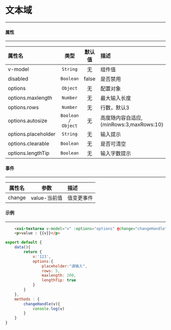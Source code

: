 # 文本域
---
#### 属性
---
| 属性名              | 类型                 | 默认值 | 描述                                    |
| :------------------ | :------------------: | :----: | :-------------------------------------- |
| v-model             | ` String `           | 无     | 组件值                                  |
| disabled            | ` Boolean `          | false  | 是否禁用                                |
| options             | ` Object `           | 无     | 配置对象                                |
| options.maxlength   | ` Number `           | 无     | 最大输入长度                            |
| options.rows        | ` Number `           | 无     | 行数，默认3                             |
| options.autosize    | ` Boolean / Object ` | 无     | 高度随内容自适应,{minRows:3,maxRows:10} |
| options.placeholder | ` String `           | 无     | 输入提示                                |
| options.clearable   | ` Boolean `          | 无     | 是否可清空                              |
| options.lengthTip   | ` Boolean `          | 无     | 输入字数提示                            |
#### 事件
---
| 属性名 | 参数         | 描述       |
| :----: | :----------: | :--------- |
| change | value-当前值 | 值变更事件 |  |

#### 示例
---
<template>
  <div class="demo-container">
		<xui-textarea v-model="v" :options="options" @change="changeHandle"></xui-textarea>
        <p>value : {{v}}</p>
  </div>
</template>

<script>
export default {
    data(){
        return {    
            v:'123',
            options:{
                placeholder:"请输入",
                rows: 5,
				maxlength: 200,
				lengthTip: true
            }
        }
    },
    methods : {
        changeHandle(v){
            console.log(v)
        }
    }
}
</script>
``` html
    <xui-textarea v-model="v" :options="options" @change="changeHandle"></xui-textarea>
    <p>value : {{v}}</p>
```
``` js
export default {
    data(){
        return {    
            v:'123',
            options:{
                placeholder:"请输入",
                rows: 5,
				maxlength: 200,
				lengthTip: true
            }
        }
    },
    methods : {
        changeHandle(v){
            console.log(v)
        }
    }
}
```
